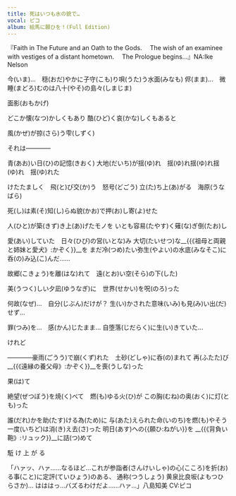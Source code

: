 ```yaml
---
title: 死はいつも水の貌で…
vocal: ピコ
album: 絵馬に願ひを！(Full Edition)
---
```


 『Faith in The Future and an Oath to the Gods.
　The wish of an examinee with vestiges of a distant hometown.
　The Prologue begins...』NA:Ike Nelson


今(いま)...　穏(おだ)やかに子守(こも)り唄(うた)う水面(みなも)
侭(まま)...　微睡(まどろ)むのは八十(やそ)の島々(しまじま)

面影(おもかげ)

どこか懐(なつ)かしくもあり
酷(ひど)く哀(かな)しくもあると

風(かぜ)が掠(さら)う雫(しずく)


それは————

青(あお)い日(ひ)の記憶(きおく)
大地(だいち)が揺(ゆ)れ　揺(ゆ)れ揺(ゆ)れ揺(ゆ)れ　揺(ゆ)れた

けたたましく　飛(と)び交(か)う　怒号(どごう)
立(た)ち上(あ)がる　海原(うなばら)

死(し)は素(そ)知(し)らぬ貌(かお)で押(お)し寄(よ)せた

人(ひと)が築(きず)き上(あ)げたモノを
いとも容易(たやす)く薙(な)ぎ倒(たお)し

愛(あい)していた　日々(ひび)の営(いとな)み
大切(たいせつ)な__{{《祖母と両親と姉妹と愛犬》:かぞく}}__を
まだ冷(つめ)たい弥生(やよい)の水底(みなそこ)に
呑(の)み込(こ)んだ……


故郷(こきょう)を離(はな)れて　遠(とお)い空(そら)の下(した)

美(うつく)しい夕凪(ゆうなぎ)に　世界(せかい)を呪(のろ)った

何故(なぜ)...　自分(じぶん)だけが？
生(い)かされた意味(いみ)も見(み)い出(だ)せず...

罪(つみ)を...　感(かん)じたまま...
自堕落(じだらく)に生(い)きていた...


けれど


————豪雨(ごうう)で崩(くず)れた　土砂(どしゃ)に呑(の)まれて
再(ふたた)び__{{《遠縁の養父母》:かぞく}}__を喪(うしな)った

果(は)て

絶望(ぜつぼう)を焼(く)べて　燃(も)ゆる火(ひ)が
この胸(むね)の奥(おく)に灯(とも)った


誰(だれ)かを助(たす)ける為(ため)に
与(あた)えられた命(いのち)を燃(も)やそう
一度(いちど)は消(き)え去(さ)った
明日(あす)への{{願ひ:ねがい}}を
__{{《背負い鞄》:リュック}}__に詰(つ)めて


駈
け
上
が
る


「ハァッ、ハァ……なるほど…これが参詣者(さんけいしゃ)の心(こころ)を折(お)る事(こと)に定評(ていひょう)のある、
通称(つうしょう) 黄泉比良坂(よもつひらさか)…
はははっ…バズるわけだよ……ハァ…」八島知美 CV:ピコ
